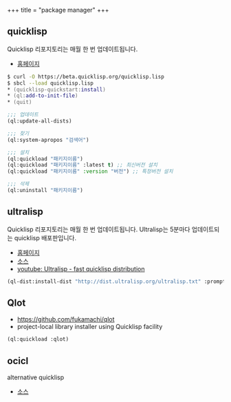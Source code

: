 +++
title = "package manager"
+++

## quicklisp

Quicklisp 리포지토리는 매월 한 번 업데이트됩니다.

- [홈페이지](https://www.quicklisp.org/beta/)

``` zsh
$ curl -O https://beta.quicklisp.org/quicklisp.lisp
$ sbcl --load quicklisp.lisp
* (quicklisp-quickstart:install)
* (ql:add-to-init-file)
* (quit)
```

``` lisp
;;; 업데이트
(ql:update-all-dists)

;;; 찾기
(ql:system-apropos "검색어")

;;; 설치
(ql:quickload "패키지이름")
(ql:quickload "패키지이름" :latest t) ;; 최신버전 설치
(ql:quickload "패키지이름" :version "버전") ;; 특정버전 설치

;;; 삭제
(ql:uninstall "패키지이름")
```

## ultralisp

Quicklisp 리포지토리는 매월 한 번 업데이트됩니다.
 Ultralisp는 5분마다 업데이트되는 quicklisp 배포판입니다.

- [홈페이지](https://ultralisp.org/dists/ultralisp)
- [소스](https://github.com/ultralisp/ultralisp)
- [youtube: Ultralisp - fast quicklisp distribution](https://www.youtube.com/watch?v=UIwbdVnb4_8)

``` lisp
(ql-dist:install-dist "http://dist.ultralisp.org/ultralisp.txt" :prompt nil)
```

## Qlot

- <https://github.com/fukamachi/qlot>
- project-local library installer using Quicklisp facility

``` lisp
(ql:quickload :qlot)
```

## ocicl

alternative quicklisp

- [소스](https://github.com/ocicl/ocicl)

